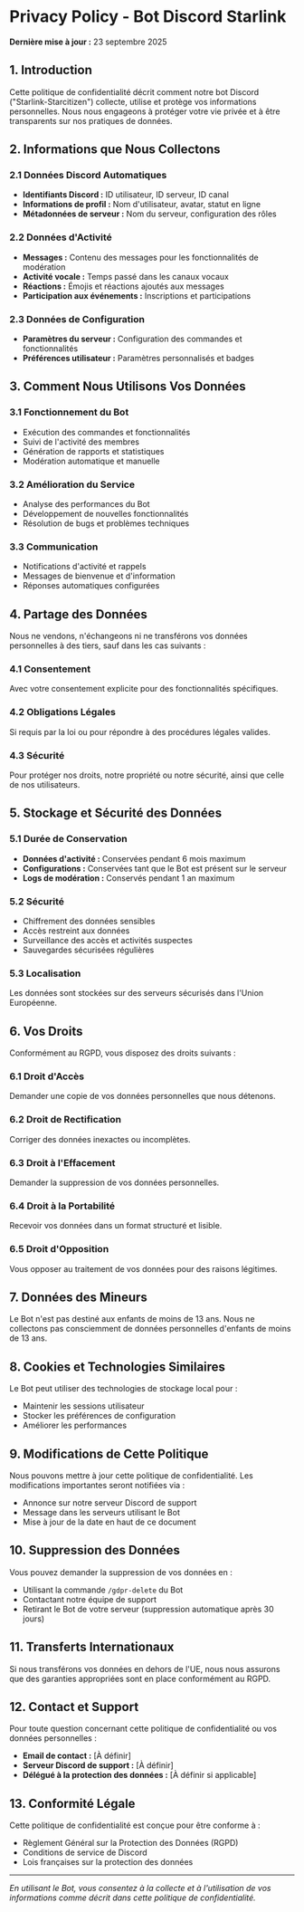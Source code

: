 # Privacy Policy - Bot Discord Starlink

**Dernière mise à jour :** 23 septembre 2025

## 1. Introduction

Cette politique de confidentialité décrit comment notre bot Discord ("Starlink-Starcitizen") collecte, utilise et protège vos informations personnelles. Nous nous engageons à protéger votre vie privée et à être transparents sur nos pratiques de données.

## 2. Informations que Nous Collectons

### 2.1 Données Discord Automatiques
- **Identifiants Discord :** ID utilisateur, ID serveur, ID canal
- **Informations de profil :** Nom d'utilisateur, avatar, statut en ligne
- **Métadonnées de serveur :** Nom du serveur, configuration des rôles

### 2.2 Données d'Activité
- **Messages :** Contenu des messages pour les fonctionnalités de modération
- **Activité vocale :** Temps passé dans les canaux vocaux
- **Réactions :** Émojis et réactions ajoutés aux messages
- **Participation aux événements :** Inscriptions et participations

### 2.3 Données de Configuration
- **Paramètres du serveur :** Configuration des commandes et fonctionnalités
- **Préférences utilisateur :** Paramètres personnalisés et badges

## 3. Comment Nous Utilisons Vos Données

### 3.1 Fonctionnement du Bot
- Exécution des commandes et fonctionnalités
- Suivi de l'activité des membres
- Génération de rapports et statistiques
- Modération automatique et manuelle

### 3.2 Amélioration du Service
- Analyse des performances du Bot
- Développement de nouvelles fonctionnalités
- Résolution de bugs et problèmes techniques

### 3.3 Communication
- Notifications d'activité et rappels
- Messages de bienvenue et d'information
- Réponses automatiques configurées

## 4. Partage des Données

Nous ne vendons, n'échangeons ni ne transférons vos données personnelles à des tiers, sauf dans les cas suivants :

### 4.1 Consentement
Avec votre consentement explicite pour des fonctionnalités spécifiques.

### 4.2 Obligations Légales
Si requis par la loi ou pour répondre à des procédures légales valides.

### 4.3 Sécurité
Pour protéger nos droits, notre propriété ou notre sécurité, ainsi que celle de nos utilisateurs.

## 5. Stockage et Sécurité des Données

### 5.1 Durée de Conservation
- **Données d'activité :** Conservées pendant 6 mois maximum
- **Configurations :** Conservées tant que le Bot est présent sur le serveur
- **Logs de modération :** Conservés pendant 1 an maximum

### 5.2 Sécurité
- Chiffrement des données sensibles
- Accès restreint aux données
- Surveillance des accès et activités suspectes
- Sauvegardes sécurisées régulières

### 5.3 Localisation
Les données sont stockées sur des serveurs sécurisés dans l'Union Européenne.

## 6. Vos Droits

Conformément au RGPD, vous disposez des droits suivants :

### 6.1 Droit d'Accès
Demander une copie de vos données personnelles que nous détenons.

### 6.2 Droit de Rectification
Corriger des données inexactes ou incomplètes.

### 6.3 Droit à l'Effacement
Demander la suppression de vos données personnelles.

### 6.4 Droit à la Portabilité
Recevoir vos données dans un format structuré et lisible.

### 6.5 Droit d'Opposition
Vous opposer au traitement de vos données pour des raisons légitimes.

## 7. Données des Mineurs

Le Bot n'est pas destiné aux enfants de moins de 13 ans. Nous ne collectons pas consciemment de données personnelles d'enfants de moins de 13 ans.

## 8. Cookies et Technologies Similaires

Le Bot peut utiliser des technologies de stockage local pour :
- Maintenir les sessions utilisateur
- Stocker les préférences de configuration
- Améliorer les performances

## 9. Modifications de Cette Politique

Nous pouvons mettre à jour cette politique de confidentialité. Les modifications importantes seront notifiées via :
- Annonce sur notre serveur Discord de support
- Message dans les serveurs utilisant le Bot
- Mise à jour de la date en haut de ce document

## 10. Suppression des Données

Vous pouvez demander la suppression de vos données en :
- Utilisant la commande `/gdpr-delete` du Bot
- Contactant notre équipe de support
- Retirant le Bot de votre serveur (suppression automatique après 30 jours)

## 11. Transferts Internationaux

Si nous transférons vos données en dehors de l'UE, nous nous assurons que des garanties appropriées sont en place conformément au RGPD.

## 12. Contact et Support

Pour toute question concernant cette politique de confidentialité ou vos données personnelles :

- **Email de contact :** [À définir]
- **Serveur Discord de support :** [À définir]
- **Délégué à la protection des données :** [À définir si applicable]

## 13. Conformité Légale

Cette politique de confidentialité est conçue pour être conforme à :
- Règlement Général sur la Protection des Données (RGPD)
- Conditions de service de Discord
- Lois françaises sur la protection des données

---

*En utilisant le Bot, vous consentez à la collecte et à l'utilisation de vos informations comme décrit dans cette politique de confidentialité.*